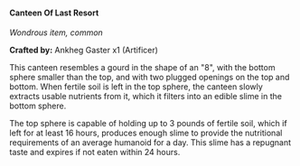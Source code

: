 #### Canteen Of Last Resort
_Wondrous item, common_

**Crafted by:** Ankheg Gaster x1 (Artificer)

This canteen resembles a gourd in the shape of an "8", with the bottom sphere smaller than the top, and with two plugged openings on the top and bottom. When fertile soil is left in the top sphere, the canteen slowly extracts usable nutrients from it, which it filters into an edible slime in the bottom sphere.

The top sphere is capable of holding up to 3 pounds of fertile soil, which if left for at least 16 hours, produces enough slime to provide the nutritional requirements of an average humanoid for a day. This slime has a repugnant taste and expires if not eaten within 24 hours.
